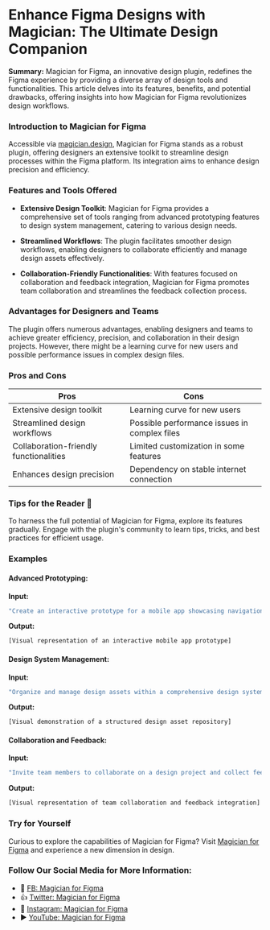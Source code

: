 # Enhance Figma Designs with Magician: The Ultimate Design Companion

**Summary:** Magician for Figma, an innovative design plugin, redefines the Figma experience by providing a diverse array of design tools and functionalities. This article delves into its features, benefits, and potential drawbacks, offering insights into how Magician for Figma revolutionizes design workflows.

### Introduction to Magician for Figma

Accessible via [magician.design](https://magician.design/), Magician for Figma stands as a robust plugin, offering designers an extensive toolkit to streamline design processes within the Figma platform. Its integration aims to enhance design precision and efficiency.

### Features and Tools Offered

- **Extensive Design Toolkit**: Magician for Figma provides a comprehensive set of tools ranging from advanced prototyping features to design system management, catering to various design needs.
  
- **Streamlined Workflows**: The plugin facilitates smoother design workflows, enabling designers to collaborate efficiently and manage design assets effectively.

- **Collaboration-Friendly Functionalities**: With features focused on collaboration and feedback integration, Magician for Figma promotes team collaboration and streamlines the feedback collection process.

### Advantages for Designers and Teams

The plugin offers numerous advantages, enabling designers and teams to achieve greater efficiency, precision, and collaboration in their design projects. However, there might be a learning curve for new users and possible performance issues in complex design files.

### Pros and Cons

| Pros                                 | Cons                                        |
|--------------------------------------|----------------------------------------------|
| Extensive design toolkit              | Learning curve for new users                 |
| Streamlined design workflows          | Possible performance issues in complex files  |
| Collaboration-friendly functionalities| Limited customization in some features       |
| Enhances design precision             | Dependency on stable internet connection     |

### Tips for the Reader 📘

To harness the full potential of Magician for Figma, explore its features gradually. Engage with the plugin's community to learn tips, tricks, and best practices for efficient usage.

### Examples

#### Advanced Prototyping:
**Input:**
```dart
"Create an interactive prototype for a mobile app showcasing navigation and transitions."
```

**Output:**
```dart
[Visual representation of an interactive mobile app prototype]
```

#### Design System Management:
**Input:**
```dart
"Organize and manage design assets within a comprehensive design system."
```

**Output:**
```dart
[Visual demonstration of a structured design asset repository]
```

#### Collaboration and Feedback:
**Input:**
```dart
"Invite team members to collaborate on a design project and collect feedback seamlessly."
```

**Output:**
```dart
[Visual representation of team collaboration and feedback integration]
```

### Try for Yourself

Curious to explore the capabilities of Magician for Figma? Visit [Magician for Figma](https://magician.design/) and experience a new dimension in design.

### Follow Our Social Media for More Information:

- 📘 [FB: Magician for Figma](https://www.facebook.com/magician.design/)
- 👍 [Twitter: Magician for Figma](https://twitter.com/magiciandesign)
- 📸 [Instagram: Magician for Figma](https://www.instagram.com/magiciandesign/)
- ▶️ [YouTube: Magician for Figma](https://www.youtube.com/magiciandesign)